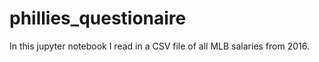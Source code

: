 # phillies_questionaire

In this jupyter notebook I read in a CSV file of all MLB salaries from 2016.

